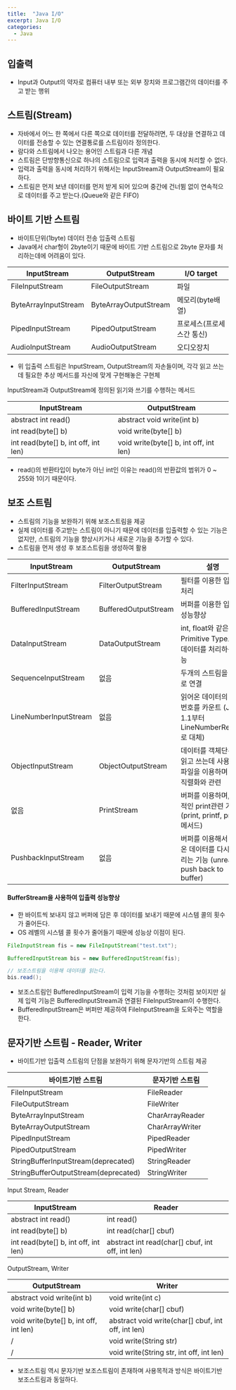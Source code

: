 ```yaml
---
title:  "Java I/O"
excerpt: Java I/O
categories:
  - Java
---
```


## 입출력
- Input과 Output의 약자로 컴퓨터 내부 또는 외부 장치와 프로그램간의 데이터를 주고 받는 행위

## 스트림(Stream)
- 자바에서 어느 한 쪽에서 다른 쪽으로 데이터를 전달하려면, 두 대상을 연결하고 데이터를 전송할 수 있는 연결통로를 스트림이라 정의한다.
- 람다와 스트림에서 나오는 용어인 스트림과 다른 개념
- 스트림은 단방향통신으로 하나의 스트림으로 입력과 출력을 동시에 처리할 수 없다.
- 입력과 출력을 동시에 처리하기 위해서는 InputStream과 OutputStream이 필요하다.
- 스트림은 먼저 보낸 데이터를 먼저 받게 되어 있으며 중간에 건너뜀 없이 연속적으로 데이터를 주고 받는다.(Queue와 같은 FIFO)


## 바이트 기반 스트림
- 바이트단위(1byte) 데이터 전송 입출력 스트림
- Java에서 char형이 2byte이기 때문에 바이트 기반 스트림으로 2byte 문자를 처리하는데에 어려움이 있다.


InputStream | OutputStream | I/O target
---- | ---- | ----
FileInputStream | FileOutputStream | 파일
ByteArrayInputStream | ByteArrayOutputStream | 메모리(byte배열)
PipedInputStream | PipedOutputStream | 프로세스(프로세스간 통신)
AudioInputStream | AudioOutputStream | 오디오장치

- 위 입출력 스트림은 InputStream, OutputStream의 자손들이며, 각각 읽고 쓰는데 필요한 추상 메서드를 자신에 맞게 구현해놓은 구현체


InputStream과 OutputStream에 정의된 읽기와 쓰기를 수행하는 메서드

InputStream | OutputStream
---- | ----
abstract int read()	| abstract void write(int b)
int read(byte[] b) | void write(byte[] b)
int read(byte[] b, int off, int len) | void write(byte[] b, int off, int len)

- read()의 반환타입이 byte가 아닌 int인 이유는 read()의 반환값의 범위가 0 ~ 255와 1이기 때문이다.

## 보조 스트림
- 스트림의 기능을 보완하기 위해 보조스트림을 제공
- 실제 데이터를 주고받는 스트림이 아니기 때문에 데이터를 입출력할 수 있는 기능은 없지만, 스트림의 기능을 향상시키거나 새로운 기능을 추가할 수 있다.
- 스트림을 먼저 생성 후 보조스트림을 생성하여 활용


InputStream | OutputStream | 설명
---- | ---- | ----
FilterInputStream	| FilterOutputStream | 필터를 이용한 입출력 처리
BufferedInputStream	| BufferedOutputStream | 버퍼를 이용한 입출력 성능향상
DataInputStream	| DataOutputStream | int, float와 같은 Primitive Type으로 데이터를 처리하는 기능
SequenceInputStream |	없음 | 두개의 스트림을 하나로 연결
LineNumberInputStream	| 없음 | 읽어온 데이터의 라인번호를 카운트 (JDK 1.1부터 LineNumberReader로 대체)
ObjectInputStream	| ObjectOutputStream | 데이터를 객체단위로 읽고 쓰는데 사용 주로 파일을 이용하며 객체 직렬화와 관련
없음 | PrintStream | 버퍼를 이용하며, 추가적인 print관련 기능 (print, printf, println 메서드)
PushbackInputStream	| 없음 | 버퍼를 이용해서 읽어 온 데이터를 다시 되돌리는 기능 (unread, push back to buffer)


#### BufferStream을 사용하여 입출력 성능향상
- 한 바이트씩 보내지 않고 버퍼에 담은 후 데이터를 보내기 때문에 시스템 콜의 횟수가 줄어든다.
- OS 레벨의 시스템 콜 횟수가 줄어들기 때문에 성능상 이점이 된다.

  
```java
FileInputStream fis = new FileInputStream("test.txt");

BufferedInputStream bis = new BufferedInputStream(fis);

// 보조스트림을 이용해 데이터를 읽는다.
bis.read();
```  

- 보조스트림인 BufferedInputStream이 입력 기능을 수행하는 것처럼 보이지만 실제 입력 기능은 BufferedInputStream과 연결된 FileInputStream이 수행한다.
- BufferedInputStream은 버퍼만 제공하여 FileInputStream을 도와주는 역할을 한다.

## 문자기반 스트림 - Reader, Writer
- 바이트기반 입출력 스트림의 단점을 보완하기 위해 문자기반의 스트림 제공


바이트기반 스트림 | 문자기반 스트림
---- | ----
FileInputStream	| FileReader
FileOutputStream | FileWriter
ByteArrayInputStream | CharArrayReader
ByteArrayOutputStream | CharArrayWriter
PipedInputStream | PipedReader
PipedOutputStream | PipedWriter
StringBufferInputStream(deprecated) | StringReader
StringBufferOutputStream(deprecated) | StringWriter


Input Stream, Reader

  
InputStream | Reader
---- | ----
abstract int read() | int read()
int read(byte[] b) | int read(char[] cbuf)
int read(byte[] b, int off, int len) | abstract int read(char[] cbuf, int off, int len)
  

OutputStream, Writer

  
OutputStream | Writer
---- | ----
abstract void write(int b) | void write(int c)
void write(byte[] b) | void write(char[] cbuf)
void write(byte[] b, int off, int len) | abstract void write(char[] cbuf, int off, int len)
/ | void write(String str)
/ | void write(String str, int off, int len)
  

- 보조스트림 역시 문자기반 보조스트림이 존재하며 사용목적과 방식은 바이트기반 보조스트림과 동일하다.

